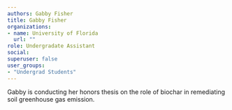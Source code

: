 ```yaml
---
authors: Gabby Fisher
title: Gabby Fisher				
organizations:
- name: University of Florida
  url: ""
role: Undergradate Assistant
social:
superuser: false
user_groups:
- "Undergrad Students"
---
```


Gabby is conducting her honors thesis on the role of biochar in remediating soil greenhouse gas emission.  